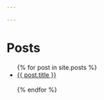 ```yaml
---

---
```


# Posts

<ul>
 {% for post in site.posts %}
 <li>
 <a href="{{ post.url }}">{{ post.title }}</a>
 </li>
    <br>
 {% endfor %}
</ul>

